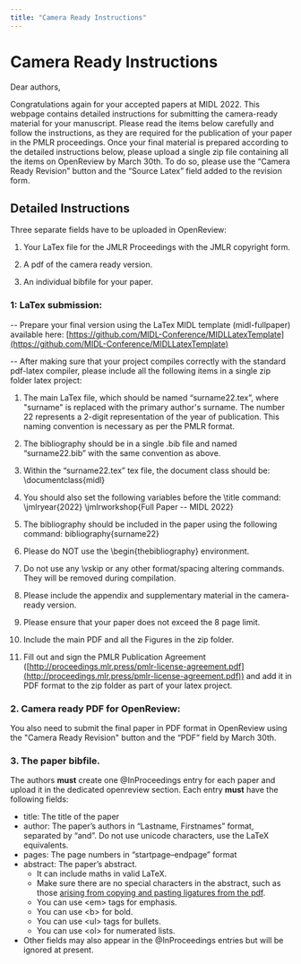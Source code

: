 ```yaml
---
title: "Camera Ready Instructions"
---
```

# Camera Ready Instructions

Dear authors, 

Congratulations again for your accepted papers at MIDL 2022. This webpage contains detailed instructions for submitting the camera-ready material for your manuscript. Please read the items below carefully and follow the instructions, as they are required for the publication of your paper in the PMLR proceedings. Once your final material is prepared according to the detailed instructions below, please upload a single zip file containing all the items on OpenReview by March 30th. To do so, please use the “Camera Ready Revision” button and the “Source Latex” field added to the revision form.

## Detailed Instructions

Three separate fields have to be uploaded in OpenReview: 

1) Your LaTex file for the JMLR Proceedings with the JMLR copyright form. 

2) A pdf of the camera ready version. 

3) An individual bibfile for your paper.


### 1: LaTex submission:
-- Prepare your final version using the LaTex MIDL template (midl-fullpaper) available here:  [https://github.com/MIDL-Conference/MIDLLatexTemplate](https://github.com/MIDL-Conference/MIDLLatexTemplate)

-- After making sure that your project compiles correctly with the standard pdf-latex compiler, please include all the following items in a single zip folder latex project:

1. The main LaTex file, which should be named “surname22.tex”, where "surname" is replaced with the primary author's surname. The number 22 represents a 2-digit representation of the year of publication. This naming convention is necessary as per the PMLR format.  

2. The bibliography should be in a single .bib file and named “surname22.bib” with the same convention as above.

3. Within the “surname22.tex” tex file, the document class should be: \documentclass{midl}

4. You should also set the following variables before the \title command: \jmlryear{2022}
\jmlrworkshop{Full Paper -- MIDL 2022}

5. The bibliography should be included in the paper using the following command:  bibliography{surname22}

6. Please do NOT use the \begin{thebibliography} environment.

7. Do not use any \vskip or any other format/spacing altering commands. They will be removed  during compilation.

8. Please include the appendix and supplementary material in the camera-ready version.

9. Please ensure that your paper does not exceed the 8 page limit.

10. Include the main PDF and all the Figures in the zip folder.

11. Fill out and sign the PMLR Publication Agreement ([http://proceedings.mlr.press/pmlr-license-agreement.pdf](http://proceedings.mlr.press/pmlr-license-agreement.pdf)) and add it in PDF format to the zip folder as part of your latex project.


### 2.   Camera ready PDF for OpenReview:

You also need to submit the final paper in PDF format in OpenReview using the "Camera Ready Revision" button and the “PDF” field by March 30th.

### 3. The paper bibfile.

The authors **must** create one @InProceedings entry for each paper and upload it in the dedicated openreview section. Each entry **must** have the following fields: 

* title: The title of the paper
* author: The paper’s authors in “Lastname, Firstnames” format, separated by “and”. Do not use unicode characters, use the LaTeX equivalents.
* pages: The page numbers in “startpage–endpage” format
* abstract: The paper’s abstract. 
    * It can include maths in valid LaTeX.
    * Make sure there are no special characters in the abstract, such as those [arising from copying and pasting ligatures from the pdf](http://superuser.com/questions/375449/why-does-the-text-fi-get-cut-when-i-copy-from-a-pdf-or-print-a-document).
    * You can use \<em> tags for emphasis.
    * You can use \<b> for bold.
    * You can use \<ul> tags for bullets.
    * You can use \<ol> for numerated lists.
* Other fields may also appear in the @InProceedings entries but will be ignored at present.


